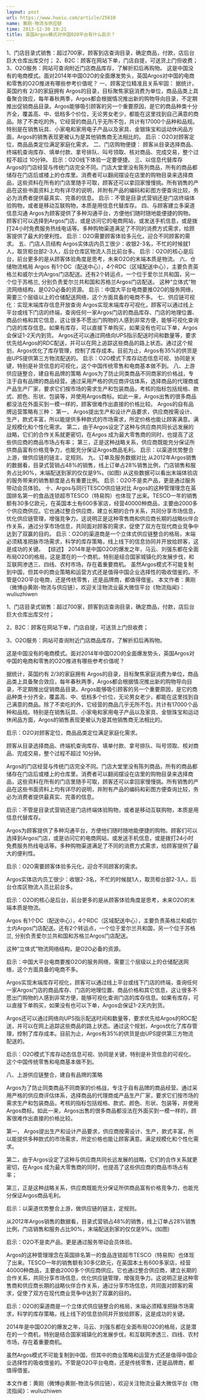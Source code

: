 ```yaml
---
layout: post
url: https://www.huxiu.com/article/25610
name: 黄刚-物流与供应链
time: 2013-12-30 19:21
title: 英国Argos模式对中国O2O平台有什么启示？
---
```

1、门店目录式销售：超过700家，顾客到店查询目录，确定商品，付款，店后台巨大仓库出库交付； 2、B2C：顾客在网站下单，门店自提，可送货上门但收费； 3、O2O服务：网站可查询附近门店商品库存，了解折扣后再购物。 这是中国没有的电商模式。面对2014年中国O2O的全面爆发势头，英国Argos对中国的电商和零售的O2O推进有哪些参考价值呢？ 一、顾客定位精准且关系牢固： 据统计，英国约有 2/3的家庭拥有 Argos的目录，目标聚焦家庭消费为单位，商品品类上具备聚合效应，每年春秋两季，Argos都会根据情况推出新的购物导向目录，不定期推出促销商品目录。Argos能够吸引顾客的另一个重要原因，是它的商品种类十分齐全，覆盖高、中、低档多个价位，无论男女老少，都能在这里找到自己满意的商品。除了不卖吃的外，它经营的商品几乎无所不包，共计有17000个品种和品规。特别是在销售玩具、小家电和家用电子产品以及家具、金银珠宝和运动休闲品方面，Argos的销售表现更被认为是其他销售商无法相比的。 启示：O2O对顾客定位，商品品类定位满足家庭化需求。 二、门店购物便捷： 顾客从目录选择商品、终端机查询库存、填单付款、拿号排队、叫号领取、核对商品、完成交易，整个过程不超过 10分钟。 启示：O2O线下体验一定要便捷。 三、以信息代替库存 Argos的门店经营与传统门店完全不同。门店大堂里没有陈列商品，所有的商品都储存在门店后或楼上的仓库里。消费者可以翻阅摆设在店里的购物目录来选择商品，这些资料在所有的门店里随手可取，顾客还可以拿回家慢慢挑。所有销售的产品在这些书面资料上均有详尽的说明，并附有产品的编码和彩图方便查询比较，务必为消费者提供最真实、完善的信息。 启示：不管是目录式营销还是门店终端体验购物，或者是移动互联购物，本质是用信息代替库存。 四、与顾客建立多渠道信息沟通 Argos为顾客提供了多种沟通平台，方便他们随时随地能便捷的购物。顾客们可以选择到Argos门店，或是访问它的电商网站，或发送手机信息，或是拨打24小时免费服务热线电话等。多种购物渠道满足了不同的消费方式需求，给顾客提供了最大的便利性。 启示：O2O需要顾客体验多元化，迎合不同顾客的需求。 五、门店人员结构 Argos实体店内员工很少：收银2-3名，不忙的时候就1人，取货柜台部2-3人，后台仓库区物流人员比前台多。 启示：O2O的核心是后台，前台更多的是从顾客体验角度是思考，未来O2O的末端本质是物流。 六、仓储物流格局 Argos 有1个DC（配送中心），4个RDC（区域配送中心），主要负责英格兰和威尔士内Argos门店配送。还有2个转运点，一个位于爱尔兰共和国，另一个位于苏格兰, 分别负责爱尔兰共和国和苏格兰Argos门店配送。 这种“立体式”物流网络结构，是O2O必备的资源。 启示：中国大平台电商要推O2O的服务网络，需要三个层级以上的仓储配送网络，这个方面具备的电商不多。 七、供应链可视化：实现末端库存信息开放查询 Argos实现末端库存可视化，顾客可以通过线上平台或线下门店的终端，查询任何一家Argos门店的商品库存、门店的地理位置、商品价格和其它信息，这让很多不愿出门购物的人感到非常方便，能够可视化查询门店的库存信息。如果有库存，可以直接下单购买，如果没有也可以下单，Argos会保证1-2天内到货。 Argos还可以通过网络向UPS指示配送时间和数量等，要求优先给Argos的RDC配送，并可以在网上追踪这些商品的路上状态。通过这个规划，Argos优化了库存管理，控制了库存成本。目前为止，Argos有35%的供货是由UPS提供第三方物流配送的。 启示：O2O模式下库存动态信息可视、协同是关键，特别是补货信息的可视化，这个中国传统零售和电商基本做不到。 八、上游供应链整合，建自有品牌的策略 Argos为了防止同类商品不同商家的价格战，专注于自有品牌的商品经营。通过采用严格的供应商评估体系，选择商品的代理商或产品生产厂家，要求它们按市场的需求生产和包装商品，考核的指标包括规格、款式、颜色、形状、包装等，并使用Argos商标。如此一来，Argos出售的很多商品都没法在外面买到一模一样的，顾客很难作出直接的价格比较。 Argos的自有品牌运营策略有三种： 第一， Argos提出生产和设计产品要求，供应商按需设计、生产，款式丰富，所以能提供多种款式的市场需求，所定价格也能让顾客满意。满足规模化和个性化需求。 第二，由于Argos设定了这种与供应商共同长远发展的战略，它们的合作关系就更密切，在Argos 成为最大零售商的同时，也提高了这些供应商的商品市场占有率； 第三，正是这种战略关系，供应商既能充分保证所供商品富有价格竞争力，也能充分保证Argos商品毛利。 启示：以渠道优势整合上游，做供应链的链主，定规则。 九、订单及服务数据对比 从2012年Argos销售的数据看，目录式营销占48%的销售，线上订单占28%销售比例，门店销售和服务占比90%，末端配送到家的仅仅是9%。(如图) 从这些数据可以看出末端体验店的服务带来的销售额度是占有重要比例。 启示：O2O不是卖产品，更是通过服务带动会员体验。 十、Argos与同行TESCO供应链对比 Argos的这种管理理念在英国排名第一的食品连锁超市TESCO（特易购）也体现了出来。TESCO一年的销售额有30多亿欧元，在英国本土有600多家店，经营40000种商品，主要由2000多个供应商供应。它也通过整合供应商，建立长期的合作关系，共同分享市场信息，优化供应链管理，增强竞争力。这说明正是这种零售商和供应商长期的战略伙伴合作关系，通过分享市场信息，共同面对顾客的需求，促使了双方在现代商业竞争中达到了双赢的目的。 启示：O2O的渠道商是一个立体式供应链整合的格局，末端必须精准把脉市场需求，科学的库存策略，线上线下的信息协同并开放给顾客，这是成功的关键。 【综述】 2014年是中国O2O的爆发之年，马云、刘强东都在全面布局O2O的格局，这是潜在的一个商机，特别是结合国家城镇化的发展步伐，和互联网渗透三、四线、农村市场，存在着重要商机。 虽然Argos模式不可能复制到中国，但其中的商业策略和运营方式还是值得中国企业选择性的吸收借鉴的。不管是O2O平台电商，还是传统零售，还是品牌商，都值得借鉴。 本文作者：黄刚（微博@黄刚-物流与供应链），欢迎关注物流业最大微信平台《物流指闻》：wuliuzhiwen

1、门店目录式销售：超过700家，顾客到店查询目录，确定商品，付款，店后台巨大仓库出库交付；

2、B2C：顾客在网站下单，门店自提，可送货上门但收费；

3、O2O服务：网站可查询附近门店商品库存，了解折扣后再购物。

这是中国没有的电商模式。面对2014年中国O2O的全面爆发势头，英国Argos对中国的电商和零售的O2O推进有哪些参考价值呢？

据统计，英国约有 2/3的家庭拥有 Argos的目录，目标聚焦家庭消费为单位，商品品类上具备聚合效应，每年春秋两季，Argos都会根据情况推出新的购物导向目录，不定期推出促销商品目录。Argos能够吸引顾客的另一个重要原因，是它的商品种类十分齐全，覆盖高、中、低档多个价位，无论男女老少，都能在这里找到自己满意的商品。除了不卖吃的外，它经营的商品几乎无所不包，共计有17000个品种和品规。特别是在销售玩具、小家电和家用电子产品以及家具、金银珠宝和运动休闲品方面，Argos的销售表现更被认为是其他销售商无法相比的。

启示：O2O对顾客定位，商品品类定位满足家庭化需求。

顾客从目录选择商品、终端机查询库存、填单付款、拿号排队、叫号领取、核对商品、完成交易，整个过程不超过 10分钟。

Argos的门店经营与传统门店完全不同。门店大堂里没有陈列商品，所有的商品都储存在门店后或楼上的仓库里。消费者可以翻阅摆设在店里的购物目录来选择商品，这些资料在所有的门店里随手可取，顾客还可以拿回家慢慢挑。所有销售的产品在这些书面资料上均有详尽的说明，并附有产品的编码和彩图方便查询比较，务必为消费者提供最真实、完善的信息。

启示：不管是目录式营销还是门店终端体验购物，或者是移动互联购物，本质是用信息代替库存。

Argos为顾客提供了多种沟通平台，方便他们随时随地能便捷的购物。顾客们可以选择到Argos门店，或是访问它的电商网站，或发送手机信息，或是拨打24小时免费服务热线电话等。多种购物渠道满足了不同的消费方式需求，给顾客提供了最大的便利性。

启示：O2O需要顾客体验多元化，迎合不同顾客的需求。

Argos实体店内员工很少：收银2-3名，不忙的时候就1人，取货柜台部2-3人，后台仓库区物流人员比前台多。

启示：O2O的核心是后台，前台更多的是从顾客体验角度是思考，未来O2O的末端本质是物流。

Argos 有1个DC（配送中心），4个RDC（区域配送中心），主要负责英格兰和威尔士内Argos门店配送。还有2个转运点，一个位于爱尔兰共和国，另一个位于苏格兰, 分别负责爱尔兰共和国和苏格兰Argos门店配送。

这种“立体式”物流网络结构，是O2O必备的资源。

启示：中国大平台电商要推O2O的服务网络，需要三个层级以上的仓储配送网络，这个方面具备的电商不多。

Argos实现末端库存可视化，顾客可以通过线上平台或线下门店的终端，查询任何一家Argos门店的商品库存、门店的地理位置、商品价格和其它信息，这让很多不愿出门购物的人感到非常方便，能够可视化查询门店的库存信息。如果有库存，可以直接下单购买，如果没有也可以下单，Argos会保证1-2天内到货。

Argos还可以通过网络向UPS指示配送时间和数量等，要求优先给Argos的RDC配送，并可以在网上追踪这些商品的路上状态。通过这个规划，Argos优化了库存管理，控制了库存成本。目前为止，Argos有35%的供货是由UPS提供第三方物流配送的。

启示：O2O模式下库存动态信息可视、协同是关键，特别是补货信息的可视化，这个中国传统零售和电商基本做不到。

八、上游供应链整合，建自有品牌的策略

Argos为了防止同类商品不同商家的价格战，专注于自有品牌的商品经营。通过采用严格的供应商评估体系，选择商品的代理商或产品生产厂家，要求它们按市场的需求生产和包装商品，考核的指标包括规格、款式、颜色、形状、包装等，并使用Argos商标。如此一来，Argos出售的很多商品都没法在外面买到一模一样的，顾客很难作出直接的价格比较。

第一， Argos提出生产和设计产品要求，供应商按需设计、生产，款式丰富，所以能提供多种款式的市场需求，所定价格也能让顾客满意。满足规模化和个性化需求。

第二，由于Argos设定了这种与供应商共同长远发展的战略，它们的合作关系就更密切，在Argos 成为最大零售商的同时，也提高了这些供应商的商品市场占有率；

第三，正是这种战略关系，供应商既能充分保证所供商品富有价格竞争力，也能充分保证Argos商品毛利。

启示：以渠道优势整合上游，做供应链的链主，定规则。

从2012年Argos销售的数据看，目录式营销占48%的销售，线上订单占28%销售比例，门店销售和服务占比90%，末端配送到家的仅仅是9%。(如图)

启示：O2O不是卖产品，更是通过服务带动会员体验。

Argos的这种管理理念在英国排名第一的食品连锁超市TESCO（特易购）也体现了出来。TESCO一年的销售额有30多亿欧元，在英国本土有600多家店，经营40000种商品，主要由2000多个供应商供应。它也通过整合供应商，建立长期的合作关系，共同分享市场信息，优化供应链管理，增强竞争力。这说明正是这种零售商和供应商长期的战略伙伴合作关系，通过分享市场信息，共同面对顾客的需求，促使了双方在现代商业竞争中达到了双赢的目的。

启示：O2O的渠道商是一个立体式供应链整合的格局，末端必须精准把脉市场需求，科学的库存策略，线上线下的信息协同并开放给顾客，这是成功的关键。

2014年是中国O2O的爆发之年，马云、刘强东都在全面布局O2O的格局，这是潜在的一个商机，特别是结合国家城镇化的发展步伐，和互联网渗透三、四线、农村市场，存在着重要商机。

虽然Argos模式不可能复制到中国，但其中的商业策略和运营方式还是值得中国企业选择性的吸收借鉴的。不管是O2O平台电商，还是传统零售，还是品牌商，都值得借鉴。

本文作者：黄刚（微博@黄刚-物流与供应链），欢迎关注物流业最大微信平台《物流指闻》：wuliuzhiwen

